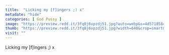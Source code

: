 ```yaml
---
title:  "Licking my [f]ingers ;) x"
metadate: "hide"
categories: [ God Pussy ]
image: "https://preview.redd.it/3fq8j6vpzdj51.jpg?auto=webp&s=4d571858caf075fc646968107e4977bab205d9c3"
thumb: "https://preview.redd.it/3fq8j6vpzdj51.jpg?width=640&crop=smart&auto=webp&s=dbdee50b79be434837f5de0c4d8828da54ac4aca"
visit: ""
---
```

Licking my [f]ingers ;) x
